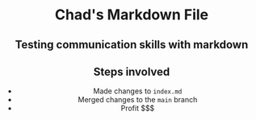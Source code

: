 <header>

<!--
  <<< Author: Chad Eckles
-->

# Chad's Markdown File


## Testing communication skills with markdown


## Steps involved


- Made changes to `index.md`
- Merged changes to the `main` branch
- Profit $$$

